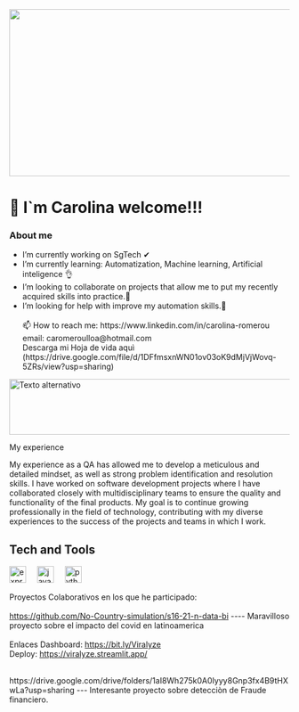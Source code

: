 
<img src="https://media1.tenor.com/m/lvLaG5hPCncAAAAd/data-analysis.gif" style="width: 1150px; height: 300px;"/>


# 👋 I`m Carolina welcome!!!


### About me

<div align="left">

  
   <ul>
      <li> I’m currently working on SgTech ✔</li>
      <li> I’m currently learning: Automatization, Machine learning, Artificial inteligence 👌</li>
      <li> I’m looking to collaborate on projects that allow me to put my recently acquired skills into practice.👀</li>
      <li> I’m looking for help with improve my automation skills.👀</li>
      <br>
     📫 How to reach me:  
     https://www.linkedin.com/in/carolina-romerou
     <br>
     email: 
     caromeroulloa@hotmail.com
     <br>
     Descarga mi Hoja de vida aquì 
     (https://drive.google.com/file/d/1DFfmsxnWN01ov03oK9dMjVjWovq-5ZRs/view?usp=sharing)
  <ul/>
</div>

<img src="https://media1.tenor.com/m/w2WYZuHWZw0AAAAC/coded-data.gif" alt="Texto alternativo" style="width: 1150px; height: 100px;"/>


My experience

My experience as a QA has allowed me to develop a meticulous and detailed mindset, as well as strong problem identification and resolution skills. 
I have worked on software development projects where I have collaborated closely with multidisciplinary teams to ensure the quality and functionality of the final products. 
My goal is to continue growing professionally in the field of technology, contributing with my diverse experiences to the success of the projects and teams in which I work.

## Tech and Tools
<div align="left">
  <img src="https://skillicons.dev/icons?i=selenium" height="30" alt="express logo"  />
  <img width="12" />
  <img src="https://skillicons.dev/icons?i=java" height="30" alt="java logo"  />
  <img width="12" />
  <img src="https://skillicons.dev/icons?i=python" height="30" alt="python logo"  />
  <img width="12" />
</div>

Proyectos Colaborativos en los que he participado: <br> <br>
https://github.com/No-Country-simulation/s16-21-n-data-bi ---- Maravilloso proyecto sobre el impacto del covid en latinoamerica <br>
<br>
Enlaces
Dashboard: https://bit.ly/Viralyze
<br>
Deploy: https://viralyze.streamlit.app/
<br>

<br>
https://drive.google.com/drive/folders/1aI8Wh275k0A0Iyyy8Gnp3fx4B9tHXwLa?usp=sharing --- Interesante proyecto sobre detecciòn de Fraude financiero. 




